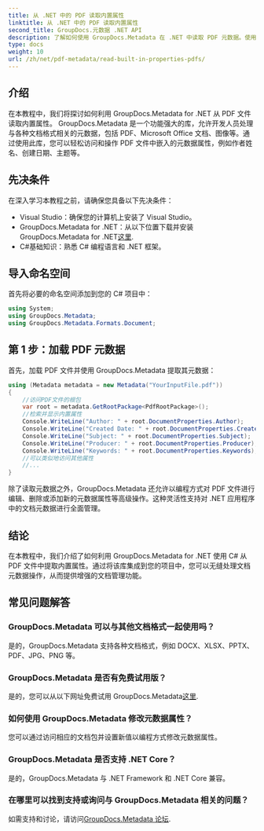 ```yaml
---
title: 从 .NET 中的 PDF 读取内置属性
linktitle: 从 .NET 中的 PDF 读取内置属性
second_title: GroupDocs.元数据 .NET API
description: 了解如何使用 GroupDocs.Metadata 在 .NET 中读取 PDF 元数据。使用 C# 代码访问作者姓名、创建日期、主题等。
type: docs
weight: 10
url: /zh/net/pdf-metadata/read-built-in-properties-pdfs/
---
```

## 介绍
在本教程中，我们将探讨如何利用 GroupDocs.Metadata for .NET 从 PDF 文件读取内置属性。 GroupDocs.Metadata 是一个功能强大的库，允许开发人员处理与各种文档格式相关的元数据，包括 PDF、Microsoft Office 文档、图像等。通过使用此库，您可以轻松访问和操作 PDF 文件中嵌入的元数据属性，例如作者姓名、创建日期、主题等。
## 先决条件
在深入学习本教程之前，请确保您具备以下先决条件：
- Visual Studio：确保您的计算机上安装了 Visual Studio。
-  GroupDocs.Metadata for .NET：从以下位置下载并安装 GroupDocs.Metadata for .NET[这里](https://releases.groupdocs.com/metadata/net/).
- C#基础知识：熟悉 C# 编程语言和 .NET 框架。

## 导入命名空间
首先将必要的命名空间添加到您的 C# 项目中：
```csharp
using System;
using GroupDocs.Metadata;
using GroupDocs.Metadata.Formats.Document;
```
## 第 1 步：加载 PDF 元数据
首先，加载 PDF 文件并使用 GroupDocs.Metadata 提取其元数据：
```csharp
using (Metadata metadata = new Metadata("YourInputFile.pdf"))
{
    //访问PDF文件的根包
    var root = metadata.GetRootPackage<PdfRootPackage>();
    //检索并显示内置属性
    Console.WriteLine("Author: " + root.DocumentProperties.Author);
    Console.WriteLine("Created Date: " + root.DocumentProperties.CreatedDate);
    Console.WriteLine("Subject: " + root.DocumentProperties.Subject);
    Console.WriteLine("Producer: " + root.DocumentProperties.Producer);
    Console.WriteLine("Keywords: " + root.DocumentProperties.Keywords);
    //可以类似地访问其他属性
    //...
}
```
除了读取元数据之外，GroupDocs.Metadata 还允许以编程方式对 PDF 文件进行编辑、删除或添加新的元数据属性等高级操作。这种灵活性支持对 .NET 应用程序中的文档元数据进行全面管理。
## 结论
在本教程中，我们介绍了如何利用 GroupDocs.Metadata for .NET 使用 C# 从 PDF 文件中提取内置属性。通过将该库集成到您的项目中，您可以无缝处理文档元数据操作，从而提供增强的文档管理功能。

## 常见问题解答
### GroupDocs.Metadata 可以与其他文档格式一起使用吗？
是的，GroupDocs.Metadata 支持各种文档格式，例如 DOCX、XLSX、PPTX、PDF、JPG、PNG 等。
### GroupDocs.Metadata 是否有免费试用版？
是的，您可以从以下网址免费试用 GroupDocs.Metadata[这里](https://releases.groupdocs.com/).
### 如何使用 GroupDocs.Metadata 修改元数据属性？
您可以通过访问相应的文档包并设置新值以编程方式修改元数据属性。
### GroupDocs.Metadata 是否支持 .NET Core？
是的，GroupDocs.Metadata 与 .NET Framework 和 .NET Core 兼容。
### 在哪里可以找到支持或询问与 GroupDocs.Metadata 相关的问题？
如需支持和讨论，请访问[GroupDocs.Metadata 论坛](https://forum.groupdocs.com/c/metadata/14).